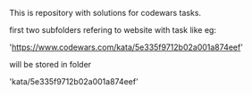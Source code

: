 This is repository with solutions for codewars tasks.

first two subfolders refering to website with task like eg:

'https://www.codewars.com/kata/5e335f9712b02a001a874eef'

will be stored in folder

'kata/5e335f9712b02a001a874eef'
